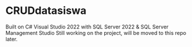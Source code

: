 # CRUDdatasiswa
Built on C# Visual Studio 2022 with SQL Server 2022 &amp; SQL Server Management Studio
Still working on the project, will be moved to this repo later.
